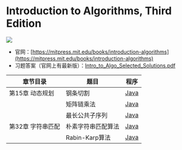 # Introduction to Algorithms, Third Edition  
![](https://mitpress.mit.edu/sites/default/files/imagecache/booklist_node/9780262033848.jpg)

- 官网：[https://mitpress.mit.edu/books/introduction-algorithms](https://mitpress.mit.edu/books/introduction-algorithms)  
- 习题答案（官网上有最新版）：[Intro_to_Algo_Selected_Solutions.pdf](https://mitpress.mit.edu/sites/default/files/titles/content/Intro_to_Algo_Selected_Solutions.pdf)  


| 章节目录 | 题目 | 程序 |
| --- | ----- | ------- |
| 第15章 动态规划 | 钢条切割 | [Java](./src/Chapter15/DynamicProgramming/RodCutting.java) |
|  | 矩阵链乘法 | [Java](./src/Chapter15/DynamicProgramming/MatrixChainMultiplication.java) |
|  | 最长公共子序列 | [Java](./src/Chapter15/DynamicProgramming/LongestCommonSubsequence.java) |
| 第32章 字符串匹配 | 朴素字符串匹配算法 | [Java](./src/Chapter32/StringMatching/NaiveStringMatcher.java) |
|  | Rabin-Karp算法 | [Java](./src/Chapter32/StringMatching/RabinKarpMatcher.java) |
